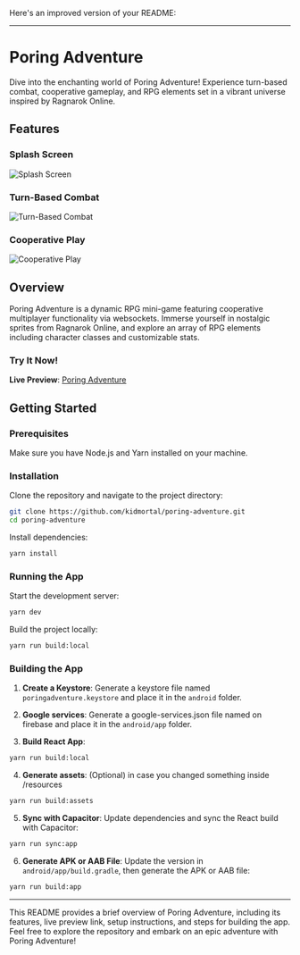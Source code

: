 Here's an improved version of your README:

---

# Poring Adventure

Dive into the enchanting world of Poring Adventure! Experience turn-based combat, cooperative gameplay, and RPG elements set in a vibrant universe inspired by Ragnarok Online.

## Features

### Splash Screen

![Splash Screen](https://github.com/kidmortal/poring-adventure/assets/18023467/28328c0b-eacd-4a00-bb0c-26a919fb0ffc)

### Turn-Based Combat

![Turn-Based Combat](https://github.com/kidmortal/poring-adventure/assets/18023467/f6e5e517-4daa-4e4c-8e4e-4e2b79aa4f11)

### Cooperative Play

![Cooperative Play](https://github.com/kidmortal/poring-adventure/assets/18023467/4506729e-4fd0-474b-bb8a-13f732fef1cc)

## Overview

Poring Adventure is a dynamic RPG mini-game featuring cooperative multiplayer functionality via websockets. Immerse yourself in nostalgic sprites from Ragnarok Online, and explore an array of RPG elements including character classes and customizable stats.

### Try It Now!

**Live Preview**: [Poring Adventure](https://poring-adventure.netlify.app)

## Getting Started

### Prerequisites

Make sure you have Node.js and Yarn installed on your machine.

### Installation

Clone the repository and navigate to the project directory:

```bash
git clone https://github.com/kidmortal/poring-adventure.git
cd poring-adventure
```

Install dependencies:

```bash
yarn install
```

### Running the App

Start the development server:

```bash
yarn dev
```

Build the project locally:

```bash
yarn run build:local
```

### Building the App

1. **Create a Keystore**: Generate a keystore file named `poringadventure.keystore` and place it in the `android` folder.

2. **Google services**: Generate a google-services.json file named on firebase and place it in the `android/app` folder.

3. **Build React App**:

```bash
yarn run build:local
```

4. **Generate assets**: (Optional) in case you changed something inside /resources

```bash
yarn run build:assets
```

5. **Sync with Capacitor**: Update dependencies and sync the React build with Capacitor:

```bash
yarn run sync:app
```

6. **Generate APK or AAB File**: Update the version in `android/app/build.gradle`, then generate the APK or AAB file:

```bash
yarn run build:app
```

---

This README provides a brief overview of Poring Adventure, including its features, live preview link, setup instructions, and steps for building the app. Feel free to explore the repository and embark on an epic adventure with Poring Adventure!
